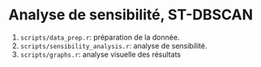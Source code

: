 # Analyse de sensibilité, ST-DBSCAN

1. `scripts/data_prep.r`: préparation de la donnée.
2. `scripts/sensibility_analysis.r`: analyse de sensibilité.
3. `scripts/graphs.r`: analyse visuelle des résultats
